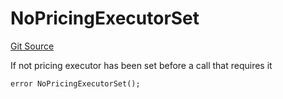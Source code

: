 # NoPricingExecutorSet
[Git Source](https://github.com/FloorDAO/floor-v2/blob/c8169a0594ad07a37d169672a50f4155c41be809/src/contracts/EpochManager.sol)

If not pricing executor has been set before a call that requires it


```solidity
error NoPricingExecutorSet();
```

